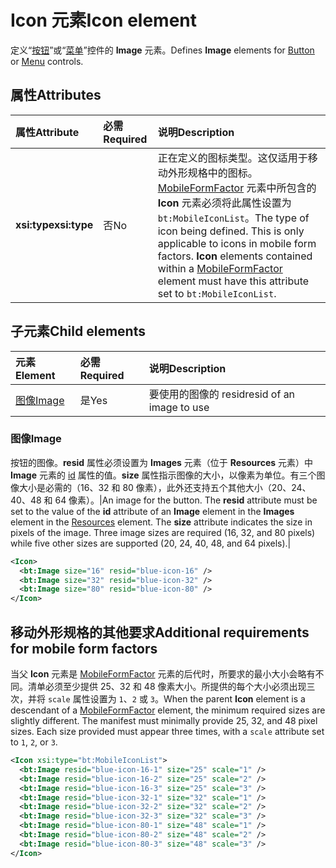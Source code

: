 # <a name="icon-element"></a><span data-ttu-id="2e0ac-101">Icon 元素</span><span class="sxs-lookup"><span data-stu-id="2e0ac-101">Icon element</span></span>

<span data-ttu-id="2e0ac-102">定义“[按钮](control.md#button-control)”或“[菜单](control.md#menu-dropdown-button-controls)”控件的 **Image** 元素。</span><span class="sxs-lookup"><span data-stu-id="2e0ac-102">Defines **Image** elements for [Button](control.md#button-control) or [Menu](control.md#menu-dropdown-button-controls) controls.</span></span>

## <a name="attributes"></a><span data-ttu-id="2e0ac-103">属性</span><span class="sxs-lookup"><span data-stu-id="2e0ac-103">Attributes</span></span>

|  <span data-ttu-id="2e0ac-104">属性</span><span class="sxs-lookup"><span data-stu-id="2e0ac-104">Attribute</span></span>  |  <span data-ttu-id="2e0ac-105">必需</span><span class="sxs-lookup"><span data-stu-id="2e0ac-105">Required</span></span>  |  <span data-ttu-id="2e0ac-106">说明</span><span class="sxs-lookup"><span data-stu-id="2e0ac-106">Description</span></span>  |
|:-----|:-----|:-----|
|  <span data-ttu-id="2e0ac-107">**xsi:type**</span><span class="sxs-lookup"><span data-stu-id="2e0ac-107">**xsi:type**</span></span>  |  <span data-ttu-id="2e0ac-108">否</span><span class="sxs-lookup"><span data-stu-id="2e0ac-108">No</span></span>  | <span data-ttu-id="2e0ac-p101">正在定义的图标类型。这仅适用于移动外形规格中的图标。[MobileFormFactor](mobileformfactor.md) 元素中所包含的 **Icon** 元素必须将此属性设置为 `bt:MobileIconList`。</span><span class="sxs-lookup"><span data-stu-id="2e0ac-p101">The type of icon being defined. This is only applicable to icons in mobile form factors. **Icon** elements contained within a [MobileFormFactor](mobileformfactor.md) element must have this attribute set to `bt:MobileIconList`.</span></span> |

## <a name="child-elements"></a><span data-ttu-id="2e0ac-112">子元素</span><span class="sxs-lookup"><span data-stu-id="2e0ac-112">Child elements</span></span>

|  <span data-ttu-id="2e0ac-113">元素</span><span class="sxs-lookup"><span data-stu-id="2e0ac-113">Element</span></span> |  <span data-ttu-id="2e0ac-114">必需</span><span class="sxs-lookup"><span data-stu-id="2e0ac-114">Required</span></span>  |  <span data-ttu-id="2e0ac-115">说明</span><span class="sxs-lookup"><span data-stu-id="2e0ac-115">Description</span></span>  |
|:-----|:-----|:-----|
|  [<span data-ttu-id="2e0ac-116">图像</span><span class="sxs-lookup"><span data-stu-id="2e0ac-116">Image</span></span>](#image)        | <span data-ttu-id="2e0ac-117">是</span><span class="sxs-lookup"><span data-stu-id="2e0ac-117">Yes</span></span> |   <span data-ttu-id="2e0ac-118">要使用的图像的 resid</span><span class="sxs-lookup"><span data-stu-id="2e0ac-118">resid of an image to use</span></span>         |

### <a name="image"></a><span data-ttu-id="2e0ac-119">图像</span><span class="sxs-lookup"><span data-stu-id="2e0ac-119">Image</span></span>

<span data-ttu-id="2e0ac-p102">按钮的图像。**resid** 属性必须设置为 **Images** 元素（位于 **Resources** 元素）中 **Image** 元素的 [id](resources.md) 属性的值。**size** 属性指示图像的大小，以像素为单位。有三个图像大小是必需的（16、32 和 80 像素），此外还支持五个其他大小（20、24、40、48 和 64 像素）。|</span><span class="sxs-lookup"><span data-stu-id="2e0ac-p102">An image for the button. The  **resid** attribute must be set to the value of the **id** attribute of an **Image** element in the **Images** element in the [Resources](resources.md) element. The **size** attribute indicates the size in pixels of the image. Three image sizes are required (16, 32, and 80 pixels) while five other sizes are supported (20, 24, 40, 48, and 64 pixels).|</span></span>

```xml
<Icon>
  <bt:Image size="16" resid="blue-icon-16" />
  <bt:Image size="32" resid="blue-icon-32" />
  <bt:Image size="80" resid="blue-icon-80" />
</Icon>
```

## <a name="additional-requirements-for-mobile-form-factors"></a><span data-ttu-id="2e0ac-124">移动外形规格的其他要求</span><span class="sxs-lookup"><span data-stu-id="2e0ac-124">Additional requirements for mobile form factors</span></span>

<span data-ttu-id="2e0ac-p103">当父 **Icon** 元素是 [MobileFormFactor](mobileformfactor.md) 元素的后代时，所要求的最小大小会略有不同。清单必须至少提供 25、32 和 48 像素大小。所提供的每个大小必须出现三次，并将 `scale` 属性设置为 `1`、`2` 或 `3`。</span><span class="sxs-lookup"><span data-stu-id="2e0ac-p103">When the parent **Icon** element is a descendant of a [MobileFormFactor](mobileformfactor.md) element, the minimum required sizes are slightly different. The manifest must minimally provide 25, 32, and 48 pixel sizes. Each size provided must appear three times, with a `scale` attribute set to `1`, `2`, or `3`.</span></span>

```xml
<Icon xsi:type="bt:MobileIconList">
  <bt:Image resid="blue-icon-16-1" size="25" scale="1" />
  <bt:Image resid="blue-icon-16-2" size="25" scale="2" />
  <bt:Image resid="blue-icon-16-3" size="25" scale="3" />
  <bt:Image resid="blue-icon-32-1" size="32" scale="1" />
  <bt:Image resid="blue-icon-32-2" size="32" scale="2" />
  <bt:Image resid="blue-icon-32-3" size="32" scale="3" />
  <bt:Image resid="blue-icon-80-1" size="48" scale="1" />
  <bt:Image resid="blue-icon-80-2" size="48" scale="2" />
  <bt:Image resid="blue-icon-80-3" size="48" scale="3" />
</Icon>
```